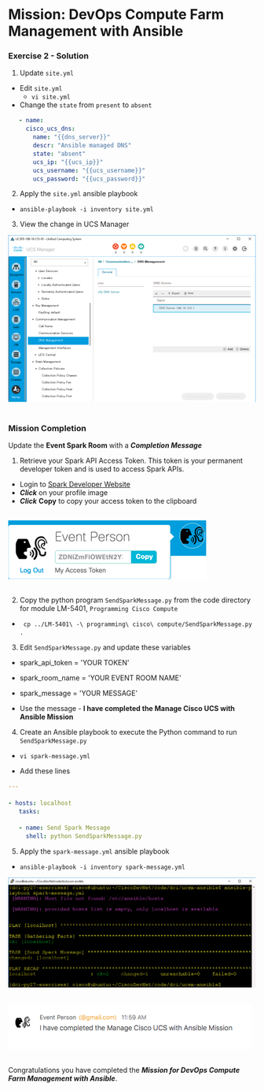 # Mission: DevOps Compute Farm Management with Ansible

### Exercise 2 - Solution

1. Update `site.yml`

  - Edit `site.yml`
    - `vi site.yml`
  - Change the `state` from `present` to `absent`

  ```yaml
     - name:
       cisco_ucs_dns:
         name: "{{dns_server}}"
         descr: "Ansible managed DNS"
         state: "absent"
         ucs_ip: "{{ucs_ip}}"
         ucs_username: "{{ucs_username}}"
         ucs_password: "{{ucs_password}}"
  ```

2. Apply the `site.yml` ansible playbook

  - `ansible-playbook -i inventory site.yml`

3. View the change in UCS Manager

  ![](assets/images/image-05.jpg)<br/><br/>

  <!--![](assets/images/image-05.jpg)<br/><br/>-->

### Mission Completion

Update the **Event Spark Room** with a ***Completion Message***

1. Retrieve your Spark API Access Token. This token is your permanent developer token and is used to access Spark APIs.

  - Login to [Spark Developer Website](https://developer.webex.com/)
  - ***Click*** on your profile image
  - ***Click*** **Copy** to copy your access token to the clipboard<br/><br/>

  ![](assets/images/image-06.jpg)<br/><br/>

  <!--![](assets/images/image-06.jpg)<br/><br/>-->

2. Copy the python program `SendSparkMessage.py` from the code directory for module LM-5401, `Programming Cisco Compute`

  - ` cp ../LM-5401\ -\ programming\ cisco\ compute/SendSparkMessage.py .`

3. Edit `SendSparkMessage.py` and update these variables

  - spark_api_token = 'YOUR TOKEN'
  - spark_room_name = 'YOUR EVENT ROOM NAME'
  - spark_message = 'YOUR MESSAGE'

  - Use the message - **I have completed the Manage Cisco UCS with Ansible Mission**

4. Create an Ansible playbook to execute the Python command to run `SendSparkMessage.py`

  - `vi spark-message.yml`

  - Add these lines

  ```yaml
  ---

  - hosts: localhost
     tasks:

     - name: Send Spark Message
       shell: python SendSparkMessage.py
  ```

5. Apply the `spark-message.yml` ansible playbook

  - `ansible-playbook -i inventory spark-message.yml`

  ![](assets/images/image-07.jpg)<br/><br/>

  <!--![](assets/images/image-07.jpg)<br/><br/>-->

  ![](assets/images/image-08.jpg)<br/><br/>

  <!--![](assets/images/image-08.jpg)<br/><br/>-->

Congratulations you have completed the ***Mission for DevOps Compute Farm Management with Ansible***.
